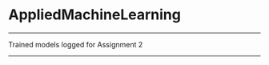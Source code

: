 # AppliedMachineLearning

**************************************************************************************
Trained models logged for Assignment 2

**************************************************************************************
